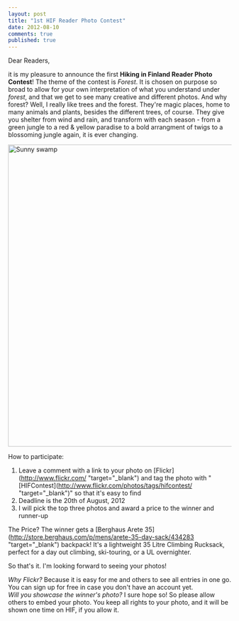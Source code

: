 ```yaml
---
layout: post
title: "1st HIF Reader Photo Contest"
date: 2012-08-10
comments: true
published: true
---
```


Dear Readers,

it is my pleasure to announce the first **Hiking in Finland Reader Photo Contest**! The theme of the contest is *Forest*. It is chosen on purpose so broad to allow for your own interpretation of what you understand under *forest*, and that we get to see many creative and different photos. And why forest? Well, I really like trees and the forest. They're magic places, home to many animals and plants, besides the different trees, of course. They give you shelter from wind and rain, and transform with each season - from a green jungle to a red & yellow paradise to a bold arrangment of twigs to a blossoming jungle again, it is ever changing. 

<a href="http://www.flickr.com/photos/hendrikmorkel/7399998204/" title="Sunny swamp by HendrikMorkel, on Flickr"><img src="http://farm8.staticflickr.com/7071/7399998204_53ef7e4063_b.jpg" width="1024" height="680" alt="Sunny swamp"></a>

<!-- more -->

How to participate:

1. Leave a comment with a link to your photo on [Flickr](http://www.flickr.com/ "target="_blank") and tag the photo with "[HIFContest](http://www.flickr.com/photos/tags/hifcontest/ "target="_blank")" so that it's easy to find
2. Deadline is the 20th of August, 2012
3. I will pick the top three photos and award a price to the winner and runner-up

The Price? The winner gets a [Berghaus Arete 35](http://store.berghaus.com/p/mens/arete-35-day-sack/434283 "target="_blank") backpack! It's a lightweight 35 Litre Climbing Rucksack, perfect for a day out climbing, ski-touring, or a UL overnighter.

So that's it. I'm looking forward to seeing your photos!

*Why Flickr?* Because it is easy for me and others to see all entries in one go. You can sign up for free in case you don't have an account yet.<br>
*Will you showcase the winner's photo?* I sure hope so! So please allow others to embed your photo. You keep all rights to your photo, and it will be shown one time on HIF, if you allow it.